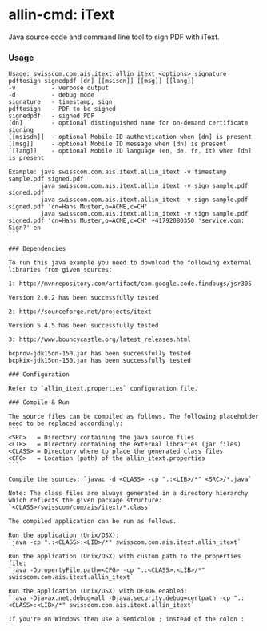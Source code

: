 allin-cmd: iText
============

Java source code and command line tool to sign PDF with iText.

### Usage

````
Usage: swisscom.com.ais.itext.allin_itext <options> signature pdftosign signedpdf [dn] [[msisdn]] [[msg]] [[lang]]
-v          - verbose output
-d          - debug mode
signature   - timestamp, sign
pdftosign   - PDF to be signed
signedpdf   - signed PDF
[dn]        - optional distinguished name for on-demand certificate signing
[[msisdn]]  - optional Mobile ID authentication when [dn] is present
[[msg]]     - optional Mobile ID message when [dn] is present
[[lang]]    - optional Mobile ID language (en, de, fr, it) when [dn] is present

Example: java swisscom.com.ais.itext.allin_itext -v timestamp sample.pdf signed.pdf
         java swisscom.com.ais.itext.allin_itext -v sign sample.pdf signed.pdf
         java swisscom.com.ais.itext.allin_itext -v sign sample.pdf signed.pdf 'cn=Hans Muster,o=ACME,c=CH'
         java swisscom.com.ais.itext.allin_itext -v sign sample.pdf signed.pdf 'cn=Hans Muster,o=ACME,c=CH' +41792080350 'service.com: Sign?' en
```

### Dependencies

To run this java example you need to download the following external libraries from given sources:

1: http://mvnrepository.com/artifact/com.google.code.findbugs/jsr305

Version 2.0.2 has been successfully tested

2: http://sourceforge.net/projects/itext

Version 5.4.5 has been successfully tested

3: http://www.bouncycastle.org/latest_releases.html

bcprov-jdk15on-150.jar has been successfully tested
bcpkix-jdk15on-150.jar has been successfully tested

### Configuration

Refer to `allin_itext.properties` configuration file.

### Compile & Run

The source files can be compiled as follows. The following placeholder need to be replaced accordingly:
```
<SRC>   = Directory containing the java source files
<LIB>   = Directory containing the external libraries (jar files)
<CLASS> = Directory where to place the generated class files
<CFG>   = Location (path) of the allin_itext.properties
```

Compile the sources: `javac -d <CLASS> -cp ".:<LIB>/*" <SRC>/*.java`

Note: The class files are always generated in a directory hierarchy which reflects the given package structure: `<CLASS>/swisscom/com/ais/itext/*.class`

The compiled application can be run as follows.

Run the application (Unix/OSX):
`java -cp ".:<CLASS>:<LIB>/*" swisscom.com.ais.itext.allin_itext`

Run the application (Unix/OSX) with custom path to the properties file:
`java -DpropertyFile.path=<CFG> -cp ".:<CLASS>:<LIB>/*" swisscom.com.ais.itext.allin_itext`

Run the application (Unix/OSX) with DEBUG enabled:
`java -Djavax.net.debug=all -Djava.security.debug=certpath -cp ".:<CLASS>:<LIB>/*" swisscom.com.ais.itext.allin_itext`

If you're on Windows then use a semicolon ; instead of the colon : 
